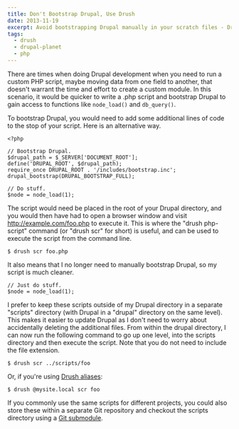 ```yaml
---
title: Don't Bootstrap Drupal, Use Drush
date: 2013-11-19
excerpt: Avoid bootstrapping Drupal manually in your scratch files - Drush has you covered!
tags:
  - drush
  - drupal-planet
  - php
---
```

There are times when doing Drupal development when you need to run a custom PHP script, maybe moving data from one field to another, that doesn't warrant the time and effort to create a custom module. In this scenario, it would be quicker to write a .php script and bootstrap Drupal to gain access to functions like `node_load()` and `db_query()`.

To bootstrap Drupal, you would need to add some additional lines of code to the stop of your script. Here is an alternative way.

```language-php
<?php

// Bootstrap Drupal.
$drupal_path = $_SERVER['DOCUMENT_ROOT'];
define('DRUPAL_ROOT', $drupal_path);
require_once DRUPAL_ROOT . '/includes/bootstrap.inc';
drupal_bootstrap(DRUPAL_BOOTSTRAP_FULL);

// Do stuff.
$node = node_load(1);
```

The script would need be placed in the root of your Drupal directory, and you would then have had to open a browser window and visit http://example.com/foo.php to execute it. This is where the "drush php-script" command (or "drush scr" for short) is useful, and can be used to execute the script from the command line.

```language-bash
$ drush scr foo.php
```

It also means that I no longer need to manually bootstrap Drupal, so my script is much cleaner.

```language-php
// Just do stuff.
$node = node_load(1);
```

I prefer to keep these scripts outside of my Drupal directory in a separate "scripts" directory (with Drupal in a "drupal" directory on the same level). This makes it easier to update Drupal as I don't need to worry about accidentally deleting the additional files. From within the drupal directory, I can now run the following command to go up one level, into the scripts directory and then execute the script. Note that you do not need to include the file extension.

```language-bash
$ drush scr ../scripts/foo
```

Or, if you're using [Drush aliases](http://deeson-online.co.uk/labs/drupal-drush-aliases-and-how-use-them "Drupal, Drush aliases, and how to use them"):

```language-bash
$ drush @mysite.local scr foo
```

If you commonly use the same scripts for different projects, you could also store these within a separate Git repository and checkout the scripts directory using a [Git submodule](http://git-scm.com/book/en/Git-Tools-Submodules "Git Submodules").
